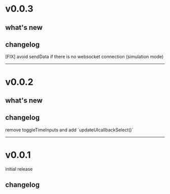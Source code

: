 # v0.0.3

## what's new

## changelog

[FIX] avoid sendData if there is no websocket connection (simulation mode)

---

# v0.0.2

## what's new

## changelog

remove toggleTimeInputs and add ´updateUIcallbackSelect()´

---

# v0.0.1

initial release

## changelog
